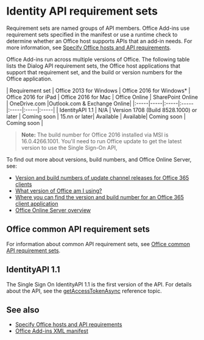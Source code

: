# Identity API requirement sets

Requirement sets are named groups of API members. Office Add-ins use requirement sets specified in the manifest or use a runtime check to determine whether an Office host supports APIs that an add-in needs. For more information, see [Specify Office hosts and API requirements](../../docs/overview/specify-office-hosts-and-api-requirements.md).

Office Add-ins run across multiple versions of Office. The following table lists the Dialog API requirement sets, the Office host applications that support that requirement set, and the build or version numbers for the Office application.

|  Requirement set  | Office 2013 for Windows | Office 2016 for Windows\*   |  Office 2016 for iPad  |  Office 2016 for Mac  | Office Online  | SharePoint Online | OneDrive.com |Outlook.com & Exchange Online|
|:-----|-----|:-----|:-----|:-----|:-----|:-----|
| IdentityAPI 1.1  | N/A | Version 1708 (Build 8528.1000) or later | Coming soon | 15.nn or later| Available | Available| Coming soon | Coming soon |

>**Note:** The build number for Office 2016 installed via MSI is 16.0.4266.1001. You'll need to run Office update to get the latest version to use the Single Sign-On API,

To find out more about versions, build numbers, and Office Online Server, see:

- [Version and build numbers of update channel releases for Office 365 clients](https://technet.microsoft.com/en-us/library/mt592918.aspx)
- [What version of Office am I using?](https://support.office.com/en-us/article/What-version-of-Office-am-I-using-932788b8-a3ce-44bf-bb09-e334518b8b19?ui=en-US&rs=en-US&ad=US&fromAR=1)
- [Where you can find the version and build number for an Office 365 client application](https://technet.microsoft.com/en-us/library/mt592918.aspx#Anchor_1)
- [Office Online Server overview](https://technet.microsoft.com/en-us/library/jj219437(v=office.16).aspx)

## Office common API requirement sets
For information about common API requirement sets, see [Office common API requirement sets](office-add-in-requirement-sets.md).

## IdentityAPI 1.1 
The Single Sign On IdentityAPI 1.1 is the first version of the API. For details about the API, see the [getAccessTokenAsync](../shared/office.context.auth.getAccessTokenAsync.md) reference topic.

## See also

- [Specify Office hosts and API requirements](../../docs/overview/specify-office-hosts-and-api-requirements.md)
- [Office Add-ins XML manifest](../../docs/overview/add-in-manifests.md)
